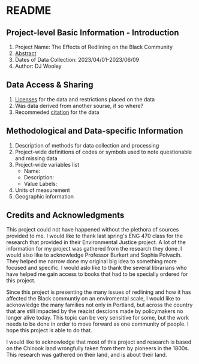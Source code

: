 # README

## Project-level Basic Information - Introduction 

1. Project Name: The Effects of Redlining on the Black Community 
2. [Abstract](https://github.com/eng470-s23/djwooley-demosite/blob/main/white-paper.md#abstract)
3. Dates of Data Collection: 2023/04/01-2023/06/09
4. Author: DJ Wooley

## Data Access & Sharing
1. [Licenses](https://choosealicense.com/) for the data and restrictions placed on the data
3. Was data derived from another sourse, if so where?
4. Recommeded [citation](https://guides.lib.umich.edu/c.php?g=439304&p=2993299) for the data

## Methodological and Data-specific Information
1. Description of methods for data collection and processing
2. Project-wide definitions of codes or symbols used to note questionable and missing data 
3. Project-wide variables list
    - Name:
    - Description:
    - Value Labels:
4. Units of measurement
6. Geographic information

## Credits and Acknowledgments

This project could not have happened without the plethora of sources provided to me. I would like to thank last spring's ENG 470 class for the research that provided in their Environmental Justice project. A lot of the information for my project was gathered from the research they done. I would also like to acknowledge Professor Burkert and Sophia Polvacih. They helped me narrow done my original big idea to something more focused and specific. I would aslo like to thank the several librarians who have helped me gain access to books that had to be specially ordered for this project. 

Since this project is presenting the many issues of redlining and how it has affected the Black communtiy on an enviromental scale, I would like to acknowledge the many families not only in Portland, but across the country that are still impacted by the reacist descions made by policymakers no longer alive today. This topic can be very sensitive for some, but the work needs to be done in order to move forward as one community of people. I hope this project is able to do that.

I would like to acknowledge that most of this project and research is based on the Chinook land wrongfully taken from them by pioneers in the 1800s. This research was gathered on their land, and is about their land.
